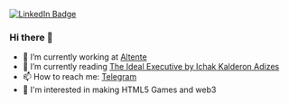 <!--
**rapt0p7/rapt0p7** is a ✨ _special_ ✨ repository because its `README.md` (this file) appears on your GitHub profile.
-->

[![LinkedIn Badge](https://img.shields.io/badge/LinkedIn-Profile-informational?style=flat&logo=linkedin&logoColor=white&color=0D76A8)](https://www.linkedin.com/in/igor-zabrodimln/)

### Hi there 👋

- 🔭 I’m currently working at [Altente](https://altente.com)
- 🌱 I’m currently reading [The Ideal Executive by Ichak Kalderon Adizes](https://www.goodreads.com/book/show/300025.The_Ideal_Executive)
- 📫 How to reach me: [Telegram](https://t.me/I_Zabrodin)
- 🔎 I'm interested in making HTML5 Games and web3
